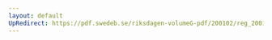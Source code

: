 ```yaml
---
layout: default
UpRedirect: https://pdf.swedeb.se/riksdagen-volumeG-pdf/200102/reg_200102/reg_200102_0499.pdf
---
```

